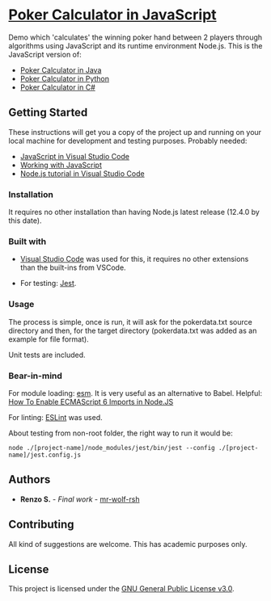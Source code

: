 # [Poker Calculator in JavaScript](https://github.com/mr-wolf-rsh/poker-calculator-js/)

Demo which 'calculates' the winning poker hand between 2 players through algorithms using JavaScript and its runtime environment Node.js.
This is the JavaScript version of:

* [Poker Calculator in Java](https://github.com/mr-wolf-rsh/poker-calculator-java/)
* [Poker Calculator in Python](https://github.com/mr-wolf-rsh/poker-calculator-python/)
* [Poker Calculator in C#](https://github.com/mr-wolf-rsh/poker-calculator-csharp/)

## Getting Started

These instructions will get you a copy of the project up and running on your local machine for development and testing purposes.
Probably needed:

* [JavaScript in Visual Studio Code](https://code.visualstudio.com/docs/languages/javascript)
* [Working with JavaScript](https://code.visualstudio.com/docs/nodejs/working-with-javascript)
* [Node.js tutorial in Visual Studio Code](https://code.visualstudio.com/docs/nodejs/nodejs-tutorial)

### Installation

It requires no other installation than having Node.js latest release (12.4.0 by this date).

### Built with

* [Visual Studio Code](https://code.visualstudio.com/) was used for this, it requires no other extensions than the built-ins from VSCode.

* For testing: [Jest](https://jestjs.io/).

### Usage

The process is simple, once is run, it will ask for the pokerdata.txt source directory and then, for the target directory (pokerdata.txt was added as an example for file format).

Unit tests are included.

### Bear-in-mind

For module loading: [esm](https://www.npmjs.com/package/esm/). It is very useful as an alternative to Babel.
Helpful: [How To Enable ECMAScript 6 Imports in Node.JS](https://timonweb.com/tutorials/how-to-enable-ecmascript-6-imports-in-nodejs/)

For linting: [ESLint](https://eslint.org/) was used.

About testing from non-root folder, the right way to run it would be:

`node ./[project-name]/node_modules/jest/bin/jest --config ./[project-name]/jest.config.js`

## Authors

* **Renzo S.** - *Final work* - [mr-wolf-rsh](https://github.com/mr-wolf-rsh/)

## Contributing

All kind of suggestions are welcome. This has academic purposes only.

## License

This project is licensed under the [GNU General Public License v3.0](https://choosealicense.com/licenses/gpl-3.0/).
